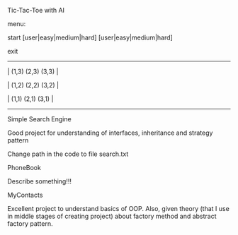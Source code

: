 Tic-Tac-Toe with AI

menu:

start [user|easy|medium|hard] [user|easy|medium|hard]

exit

---------------------

| (1,3) (2,3) (3,3) |

| (1,2) (2,2) (3,2) |

| (1,1) (2,1) (3,1) |

---------------------



Simple Search Engine

Good project for understanding of interfaces, inheritance and strategy pattern

Change path in the code to file search.txt




PhoneBook

Describe something!!!





MyContacts

Excellent project to understand basics of OOP. Also, given theory (that I use in middle stages of creating project) about factory method and abstract factory pattern.



